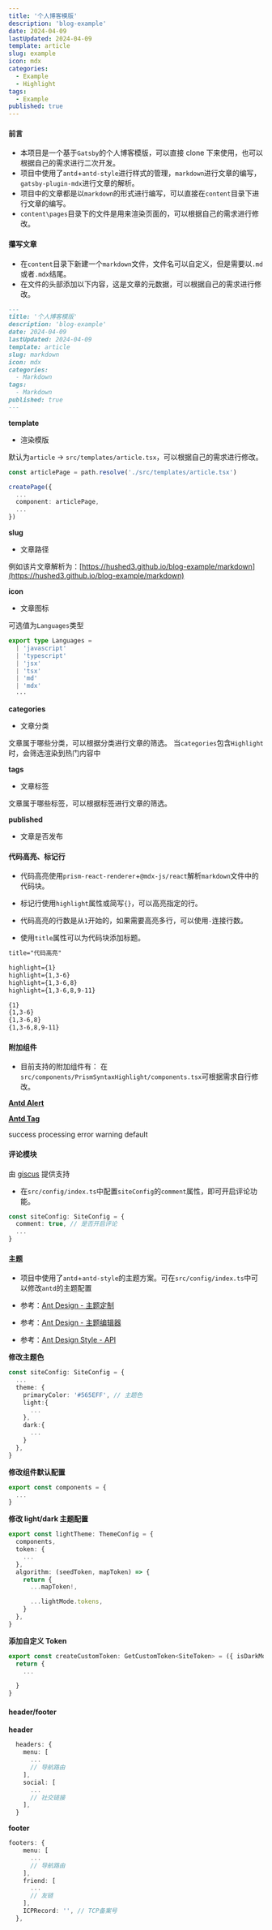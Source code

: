```yaml
---
title: '个人博客模版'
description: 'blog-example'
date: 2024-04-09
lastUpdated: 2024-04-09
template: article
slug: example
icon: mdx
categories:
  - Example
  - Highlight
tags:
  - Example
published: true
---
```


#### 前言

- 本项目是一个基于`Gatsby`的个人博客模版，可以直接 clone 下来使用，也可以根据自己的需求进行二次开发。
- 项目中使用了`antd`+`antd-style`进行样式的管理，`markdown`进行文章的编写，`gatsby-plugin-mdx`进行文章的解析。
- 项目中的文章都是以`markdown`的形式进行编写，可以直接在`content`目录下进行文章的编写。
- `content\pages`目录下的文件是用来渲染页面的，可以根据自己的需求进行修改。

#### 攥写文章

- 在`content`目录下新建一个`markdown`文件，文件名可以自定义，但是需要以`.md`或者`.mdx`结尾。
- 在文件的头部添加以下内容，这是文章的元数据，可以根据自己的需求进行修改。

```markdown title="content/articles/tip.md"
---
title: '个人博客模版'
description: 'blog-example'
date: 2024-04-09
lastUpdated: 2024-04-09
template: article
slug: markdown
icon: mdx
categories:
  - Markdown
tags:
  - Markdown
published: true
---
```

**template**

- 渲染模版

默认为`article` -> `src/templates/article.tsx`，可以根据自己的需求进行修改。

```ts title="gatsby-node.ts"
const articlePage = path.resolve('./src/templates/article.tsx')

createPage({
  ...
  component: articlePage,
  ...
})
```

**slug**

- 文章路径

例如该片文章解析为：[https://hushed3.github.io/blog-example/markdown](https://hushed3.github.io/blog-example/markdown)

**icon**

- 文章图标

可选值为`Languages`类型

```ts title="src/utils/code.ts"
export type Languages =
  | 'javascript'
  | 'typescript'
  | 'jsx'
  | 'tsx'
  | 'md'
  | 'mdx'
  ···
```

**categories**

- 文章分类

文章属于哪些分类，可以根据分类进行文章的筛选。
当`categories`包含`Highlight`时，会筛选渲染到热门内容中

**tags**

- 文章标签

文章属于哪些标签，可以根据标签进行文章的筛选。

**published**

- 文章是否发布

#### 代码高亮、标记行

- 代码高亮使用`prism-react-renderer`+`@mdx-js/react`解析`markdown`文件中的代码块。

- 标记行使用`highlight`属性或简写`{}`，可以高亮指定的行。
- 代码高亮的行数是从`1`开始的，如果需要高亮多行，可以使用`-`连接行数。
- 使用`title`属性可以为代码块添加标题。

```markdown title="代码高亮" {1,3-6,8,9-11}
title="代码高亮"

highlight={1}
highlight={1,3-6}
highlight={1,3-6,8}
highlight={1,3-6,8,9-11}

{1}
{1,3-6}
{1,3-6,8}
{1,3-6,8,9-11}
```

#### 附加组件

- 目前支持的附加组件有：
  在`src/components/PrismSyntaxHighlight/components.tsx`可根据需求自行修改。

**[Antd Alert](https://ant.design/components/alert-cn/)**

<Alert message="Success" type="success" />
<Alert message="Info" type="info" />
<Alert message="Warning" type="warning" />
<Alert message="Error" type="error" />

**[Antd Tag](https://ant.design/components/tag-cn/)**

<Tag color="success">success</Tag>
<Tag color="processing">processing</Tag>
<Tag color="error">error</Tag>
<Tag color="warning">warning</Tag>
<Tag color="default">default</Tag>

#### 评论模块

由 [giscus](https://giscus.app) 提供支持

- 在`src/config/index.ts`中配置`siteConfig`的`comment`属性，即可开启评论功能。

```ts title="src/config/index.ts" {2}
const siteConfig: SiteConfig = {
  comment: true, // 是否开启评论
  ...
}
```

#### 主题

- 项目中使用了`antd`+`antd-style`的主题方案。可在`src/config/index.ts`中可以修改`antd`的主题配置

- 参考：[Ant Design - 主题定制](https://ant.design/docs/react/customize-theme-cn)
- 参考：[Ant Design - 主题编辑器](https://ant.design/theme-editor-cn)
- 参考：[Ant Design Style - API](https://ant-design.github.io/antd-style/zh-CN/api/create-styles)

**修改主题色**

```ts title="src/config/index.ts"
const siteConfig: SiteConfig = {
  ...
  theme: {
    primaryColor: '#565EFF', // 主题色
    light:{
      ...
    },
    dark:{
      ...
    }
  },
}
```

**修改组件默认配置**

```ts title="src/customize-theme/theme/components.ts"
export const components = {
  ...
}
```

**修改 light/dark 主题配置**

```ts title="src/customize-theme/theme/light.ts"
export const lightTheme: ThemeConfig = {
  components,
  token: {
    ...
  },
  algorithm: (seedToken, mapToken) => {
    return {
      ...mapToken!,

      ...lightMode.tokens,
    }
  },
}
```

**添加自定义 Token**

```ts title="src/customize-theme/customToken.ts"
export const createCustomToken: GetCustomToken<SiteToken> = ({ isDarkMode, token }) => {
  return {
    ...

  }
}
```

#### header/footer

**header**

```ts title="src/config/index.ts"
  headers: {
    menu: [
      ...
      // 导航路由
    ],
    social: [
      ...
      // 社交链接
    ],
  }
```

**footer**

```ts title="src/config/index.ts"
footers: {
    menu: [
      ...
      // 导航路由
    ],
    friend: [
      ...
      // 友链
    ],
    ICPRecord: '', // TCP备案号
  },
```
